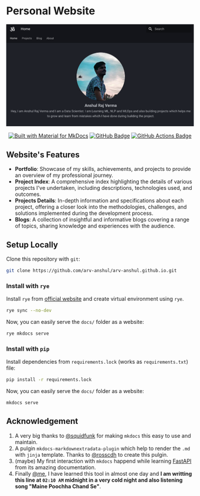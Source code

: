 # Personal Website

<p align="center">
    <img src="data/assets/home.png" alt="arv-anshul"/>
</p>

<p align="center">
    <a href="https://squidfunk.github.io/mkdocs-material/"><img src="https://img.shields.io/badge/Material_for_MkDocs-526CFE?style=for-the-badge&amp;logo=MaterialForMkDocs&amp;logoColor=white" alt="Built with Material for MkDocs"></a>
    <a href="https://arv-anshul.github.io"><img src="https://img.shields.io/badge/GitHub%20Pages-222?logo=github&logoColor=fff&style=for-the-badge" alt="GitHub Badge"></a>
    <a href="https://github.com/arv-anshul/arv-anshul.github.io/actions"><img src="https://img.shields.io/badge/GitHub%20Actions-2088FF?logo=githubactions&logoColor=fff&style=for-the-badge" alt="GitHub Actions Badge"></a>
</p>

## Website's Features

- **Portfolio**: Showcase of my skills, achievements, and projects to provide an overview of my professional journey.
- **Project Index**: A comprehensive index highlighting the details of various projects I've undertaken, including descriptions, technologies used, and outcomes.
- **Projects Details**: In-depth information and specifications about each project, offering a closer look into the methodologies, challenges, and solutions implemented during the development process.
- **Blogs**: A collection of insightful and informative blogs covering a range of topics, sharing knowledge and experiences with the audience.

## Setup Locally

Clone this repository with `git`:

```bash
git clone https://github.com/arv-anshul/arv-anshul.github.io.git
```

### Install with `rye`

Install `rye` from [official website](https://rye-up.com) and create virtual environment using `rye`.

```bash
rye sync --no-dev
```

Now, you can easily serve the `docs/` folder as a website:

```bash
rye mkdocs serve
```

### Install with `pip`

Install dependencies from `requirements.lock` (works as `requirements.txt`) file:

```bash
pip install -r requirements.lock
```

Now, you can easily serve the `docs/` folder as a website:

```bash
mkdocs serve
```

## Acknowledgement

1. A very big thanks to [@squidfunk](https://github.com/squidfunk/mkdocs-material) for making `mkdocs` this easy to use and maintain.
2. A pulgin `mkdocs-markdownextradata-plugin` which help to render the `.md` with `jinja` template. Thanks to [@rosscdh](https://github.com/rosscdh/mkdocs-markdownextradata-plugin/) to create this pulgin.
3. (maybe) My first interaction with `mkdocs` happend while learning [FastAPI](https://fastapi.tiangolo.com/) from its amazing documentation.
4. Finally [@me](https://github.com/arv-anshul), I have learned this tool in almost one day and **I am writting this line at `02:10 AM` midnight in a very cold night and also listening song "Maine Poochha Chand Se"**.
